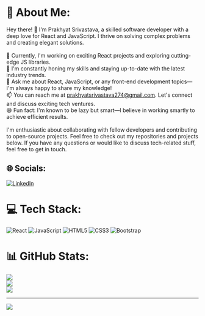 # 💫 About Me:
Hey there! 👋 I'm Prakhyat Srivastava, a skilled software developer with a deep love for React and JavaScript. I thrive on solving complex problems and creating elegant solutions.<br><br>🔭 Currently, I'm working on exciting React projects and exploring cutting-edge JS libraries.<br>🌱 I'm constantly honing my skills and staying up-to-date with the latest industry trends.<br>💬 Ask me about React, JavaScript, or any front-end development topics—I'm always happy to share my knowledge!<br>📫 You can reach me at prakhyatsrivastava274@gmail.com. Let's connect and discuss exciting tech ventures.<br>😄 Fun fact: I'm known to be lazy but smart—I believe in working smartly to achieve efficient results.<br><br>I'm enthusiastic about collaborating with fellow developers and contributing to open-source projects. Feel free to check out my repositories and projects below. If you have any questions or would like to discuss tech-related stuff, feel free to get in touch.


## 🌐 Socials:
[![LinkedIn](https://img.shields.io/badge/LinkedIn-%230077B5.svg?logo=linkedin&logoColor=white)](https://linkedin.com/in/prakhyat-srivastava) 

# 💻 Tech Stack:
![React](https://img.shields.io/badge/react-%2320232a.svg?style=for-the-badge&logo=react&logoColor=%2361DAFB) ![JavaScript](https://img.shields.io/badge/javascript-%23323330.svg?style=for-the-badge&logo=javascript&logoColor=%23F7DF1E) ![HTML5](https://img.shields.io/badge/html5-%23E34F26.svg?style=for-the-badge&logo=html5&logoColor=white) ![CSS3](https://img.shields.io/badge/css3-%231572B6.svg?style=for-the-badge&logo=css3&logoColor=white) ![Bootstrap](https://img.shields.io/badge/bootstrap-%23563D7C.svg?style=for-the-badge&logo=bootstrap&logoColor=white)
# 📊 GitHub Stats:
![](https://github-readme-stats.vercel.app/api?username=prakhyat274&theme=dark&hide_border=true&include_all_commits=true&count_private=true)<br/>
![](https://github-readme-streak-stats.herokuapp.com/?user=prakhyat274&theme=dark&hide_border=true)<br/>
![](https://github-readme-stats.vercel.app/api/top-langs/?username=prakhyat274&theme=dark&hide_border=true&include_all_commits=true&count_private=true&layout=compact)

---
[![](https://visitcount.itsvg.in/api?id=prakhyat274&icon=5&color=0)](https://visitcount.itsvg.in)
